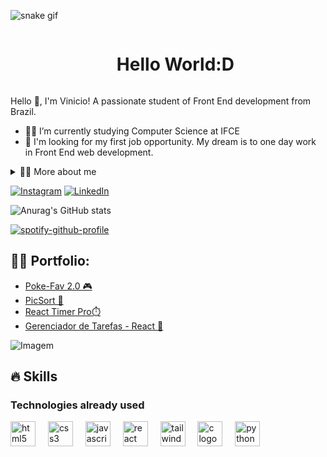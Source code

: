 ![snake gif](https://github.com/SEU_USUARIO/SEU_REPOSITORIO/blob/output/github-contribution-grid-snake.svg)

<!--título-->
<div id="user-content-toc">
  <ul align="center">
    <summary><h1 style="display: inline-block">Hello World:D</h1></summary>
</div>

<!-- Presentation -->
<p>
  Hello 👋, I'm Vinicio! A passionate student of Front End development from Brazil.

  - 👨‍💻 I’m currently studying Computer Science at IFCE
  - 👀 I'm looking for my first job opportunity. My dream is to one day work in Front End web development.
</p>

<details>
  <summary>👨‍💻 More about me</summary>

  - 💬 I'm 18 years old and currently live in Brazil. I started my career in graphic design and, when I moved to programming, I fell in love with front-end development. This area combines two of my greatest passions: design and communication. I enjoy conveying ideas and connecting with users through the interfaces and experiences I create, providing fluid and engaging interactions in each application I develop.

  - ⚡ I'm passionate about games, bodybuilding, programming and music! I have a natural curiosity for the world of front-end development and I'm always looking for new projects to explore and improve my skills. I love diving into challenges that allow me to grow both technically and personally.
</details>

<!-- Links -->
[![Instagram](https://img.shields.io/badge/Instagram-E4405F?style=for-the-badge&logo=instagram&logoColor=white)](https://www.instagram.com/vinnykkkkj/)
[![LinkedIn](https://img.shields.io/badge/LinkedIn-0077B5?style=for-the-badge&logo=linkedin&logoColor=white)](https://www.linkedin.com/in/josé-vinicio-olivindo-dias-7b81b320b/)

<!-- GithubStats -->
![Anurag's GitHub stats](https://github-readme-stats.vercel.app/api?username=vinicioolivindo&theme=tokyonight&show_icons=true)

[![spotify-github-profile](https://spotify-github-profile.kittinanx.com/api/view?uid=3162gbl4ic6ttk2n4ntjkwsbwima&cover_image=true&theme=novatorem&show_offline=false&background_color=121212&interchange=false&bar_color=53b14f&bar_color_cover=true)](https://github.com/kittinan/spotify-github-profile)

<!-- Portfolio -->
## 👨‍💻 Portfolio:
- [Poke-Fav 2.0 🎮](https://github.com/vinicioolivindo/Poke-Fav-2.0)
- [PicSort 📸](https://github.com/vinicioolivindo/PicSort)
- [React Timer Pro⏱️](https://github.com/vinicioolivindo/React-Timer-Pro)
- [Gerenciador de Tarefas - React 📃](https://github.com/vinicioolivindo/gerenciador-tarefas-React/)

<!-- GIF -->
<p align="left">
  <img align="center" src="https://i.pinimg.com/originals/f5/8f/e8/f58fe8e19a7e25ddf0c459a3599261d6.gif" alt="Imagem">
</p>

## 🔥 Skills
<!-- Skills: Programming Languages -->
  <div style="flex-basis: 48%;">
    <h3>Technologies already used</h3>
  <img src="https://skillicons.dev/icons?i=html" height="40" alt="html5 logo"  />
  <img width="12" />
  <img src="https://skillicons.dev/icons?i=css" height="40" alt="css3 logo"  />
  <img width="12" />
  <img src="https://skillicons.dev/icons?i=js" height="40" alt="javascript logo"  />
  <img width="12" />
  <img src="https://skillicons.dev/icons?i=react" height="40" alt="react logo"  />
  <img width="12" />
  <img src="https://skillicons.dev/icons?i=tailwind" height="40" alt="tailwindcss logo"  />
  <img width="12" />
  <img src="https://skillicons.dev/icons?i=c" height="40" alt="c logo"  />
  <img width="12" />
  <img src="https://skillicons.dev/icons?i=py" height="40" alt="python logo"  />

###
  </div>
  
